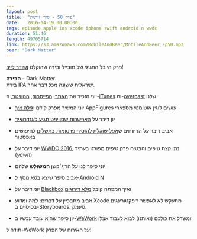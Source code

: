 ```yaml
---
layout: post
title:  "פרק 50 - סירי זורמת"
date:   2016-04-19 00:00:00
tags: episode apple ios xcode iphone swift android n wwdc
duration: 51:46
length: 49705714
link: https://s3.amazonaws.com/MobileAndBeer/MobileAndBeer_Ep50.mp3
beer: "Dark Matter"
---
```


פרק היובל החגיגי של מובייל ובירה שהוקלט [ושודר לייב](https://www.facebook.com/mobileandbeer/videos/vb.247105245486098/478334185696535/?type=2&theater&notif_t=like&notif_id=1461076289620065)!

**הבירה** - Dark Matter  
בירת IPA ישראלית ששונה מכל דבר אחר.

יוני הזכיר את [האתר](http://mobileandbeer.com), [הפייסבוק](http://facebook.com/mobileandbeer), [הטוויטר](http://twitter.com/mobileandbeer), ה-[iTunes](https://itunes.apple.com/us/podcast/mwbyyl-wbyrh/id666362146?mt=2) וה-[overcast](https://overcast.fm/itunes666362146) שלנו.

- יוני המשיך מפרק קודם ו[גילה איך](https://twitter.com/Oztune/status/710580316868624388) AppFigures עושים לוגין אוטומטי מספארי

- יון דיבר על [האפשרות שסוויפט תגיע לאנדרואיד](http://thenextweb.com/dd/2016/04/07/google-facebook-uber-swift/)

- אביב דיבר על הדיווחים ש[אפל שוקלת להוסיף פרסומות בתשלום](http://www.macrumors.com/2016/04/14/apple-secret-app-store-team-paid-search/) לחיפושים באפסטור

- יוני דיבר על [WWDC 2016](https://developer.apple.com/wwdc/), נתן קצת טיפים והבטיח פרק טיפים מפורט בעתיד (*yawn*)

- יוני סיפר לנו על הריג׳קשן **המשולש** שלהם

- אביב סיפר שיצא [בטא נוסף ל-Android N](http://android-developers.blogspot.co.il/2016/04/android-n-developer-preview-2-out-today.html)

- יוני דיבר על [Blackbox](https://itunes.apple.com/il/app/blackbox-think-outside-box/id962969578?mt=8) ואיך המפתח קיבל [מלא דירוגים](https://medium.com/@warpling/how-i-got-10-000-five-star-reviews-in-4-weeks-5246cc4c55c7#.t44t794pe)

- אביב מתבכיין על דברים: למה ומדוע Xcode מתעקש לא לאפשר ריפקטורינגים בסיסיים ב-Storyboards. סעמק.

- יון סיפר שהוא עובד עכשיו ב-[WeWork](http://wework.com) ומשדל את כולכם (ואותנו) לבוא לעבוד אצלו

תודה ל-WeWork על האירוח של הפרק!
